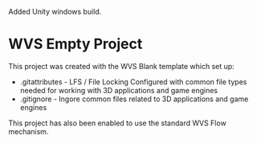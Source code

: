 Added Unity windows build.

# WVS Empty Project

This project was created with the WVS Blank template which set up:

  - .gitattributes -  LFS / File Locking Configured with common file types needed for working with 3D applications and game engines
  - .gitignore - Ingore common files related to 3D applications and game engines

This project has also been enabled to use the standard WVS Flow mechanism.
  

